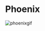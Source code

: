 # Phoenix

![phoenixgif](https://user-images.githubusercontent.com/72663288/140528570-811309bc-cbbe-4654-9bc3-a50827654f1a.gif)
